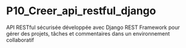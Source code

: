 # P10_Creer_api_restful_django
API RESTful sécurisée développée avec Django REST Framework pour gérer des projets, tâches et commentaires dans un environnement collaboratif
